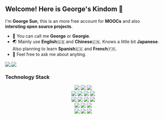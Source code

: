 ## Welcome! Here is George's Kindom 🌠

I'm **George Sun**, this is an more free account for **MOOCs** and also **intersting open source projects**.

- 👋 You can call me **George** or **Georgie**.
- 🌏 Mainly use **English**🇬🇧 and **Chinese**🇨🇳. Knows a little bit **Japanese**. Also planning to learn **Spanish**🇪🇸 and **French**🇫🇷.
- 💬 Feel free to ask me about anyting.

<a href="https://github.com/anuraghazra/github-readme-stats">
  <img align="center" src="https://github-readme-stats.vercel.app/api?username=kingeorge&count_private=true&show_icons=true&theme=dark" />
</a>
<a href="https://github.com/anuraghazra/convoychat">
  <img align="center" src="https://github-readme-stats.vercel.app/api/top-langs/?username=kingeorge&langs_count=8&theme=dark&count_private=true&layout=compact&hide=javascript,html,css,CoffeeScript&card_width=300" />
</a>

### Technology Stack

<div align="center">
  <img src="https://img.shields.io/badge/Linux-000000?style=for-the-badge&logo=linux&logoColor=white" />
  <img src="https://img.shields.io/badge/MacOS-000000?style=for-the-badge&logo=apple&logoColor=white" />
  <img src="https://img.shields.io/badge/Windows-000000?style=for-the-badge&logo=microsoft&logoColor=white" />
</div>

<div align="center">
  <img src="https://img.shields.io/badge/Python-000000?style=for-the-badge&logo=python&logoColor=white" />
  <img src="https://img.shields.io/badge/C-000000?style=for-the-badge&logo=c&logoColor=white" />
  <img src="https://img.shields.io/badge/C++-000000?style=for-the-badge&logo=cplusplus&logoColor=white" />
  <img src="https://img.shields.io/badge/Julia-000000?style=for-the-badge&logo=Julia&logoColor=white" />
</div>

<div align="center">
  <img src="https://img.shields.io/badge/OpenCV-000000?style=for-the-badge&logo=opencv&logoColor=white" />
  <img src="https://img.shields.io/badge/Numpy-000000?style=for-the-badge&logo=numpy&logoColor=white" />
  <img src="https://img.shields.io/badge/Pytorch-000000?style=for-the-badge&logo=pytorch&logoColor=white" />
  <img src="https://img.shields.io/badge/Jupyter-000000?style=for-the-badge&logo=jupyter&logoColor=white" />
</div>

<div align="center">
  <img src="https://img.shields.io/badge/Vim-000000?style=for-the-badge&logo=vim&logoColor=white" />
  <img src="https://img.shields.io/badge/Git-000000?style=for-the-badge&logo=git&logoColor=white" />
  <img src="https://img.shields.io/badge/Tmux-000000?style=for-the-badge&logo=tmux&logoColor=white" />
</div>

<div align="center">
  <img src="https://img.shields.io/badge/iTerm2-000000?style=for-the-badge&logo=Iterm2&logoColor=white" />
  <img src="https://img.shields.io/badge/VSCode-000000?style=for-the-badge&logo=visualstudiocode&logoColor=white" />
  <img src="https://img.shields.io/badge/Pycharm-000000?style=for-the-badge&logo=pycharm&logoColor=white" />
</div>

